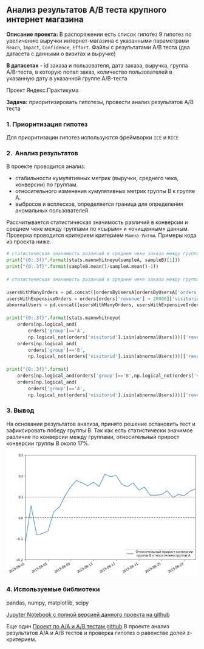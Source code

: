## Анализ результатов A/B теста крупного интернет магазина

**Описание проекта:** В распоряжении есть список гипотез 9 гипотез по увеличению выручки интернет-магазина с указанными параметрами `Reach`, `Impact`, `Confidence`, `Effort`. Файлы с результатами A/B теста (два датасета с данными о визитах и выручке)

**В датасетах** - id заказа и пользователя, дата заказа, выручка, группа A/B-теста, в которую попал заказ, количество пользователей в указанную дату в указанной группе A/B-теста

Проект Яндекс.Практикума

**Задача:** приоритизировать гипотезы, провести анализ результатов A/B теста

### 1. Приоритизация гипотез

Для приоритизации гипотез используются фреймворки `ICE` и `RICE`

### 2.  Анализ результатов 

В проекте проводится анализ:
- стабильности кумулятивных метрик (выручки, среднего чека, конверсии) по группам.
- относительного изменения кумулятивных метрик группы B к группе A.
- выбросов и всплесков, определяется граница для определения аномальных пользователей

Рассчитывается статистическая значимость различий в конверсии и среднем чеке между группами по «сырым» и «очищенным» данным.
Проверка проводится критерием критерием `Манна-Уитни`. Примеры кода из проекта ниже.

```python
# cтатистическая значимость различий в среднем чеке заказа между группами по «сырым» данным
print("{0:.3f}".format(stats.mannwhitneyu(sampleA, sampleB)[1]))
print("{0:.3f}".format(sampleB.mean()/sampleA.mean()-1))

# cтатистическая значимость различий в среднем чеке заказа между группами по «очищенным» данным

usersWithManyOrders = pd.concat([ordersByUsersA[ordersByUsersA['orders'] > 2]['userId'], ordersByUsersB[ordersByUsersB['orders'] > 2]['userId']], axis = 0)
usersWithExpensiveOrders = orders[orders['revenue'] > 28000]['visitorid']
abnormalUsers = pd.concat([usersWithManyOrders, usersWithExpensiveOrders], axis = 0).drop_duplicates().sort_values()

print("{0:.3f}".format(stats.mannwhitneyu(
    orders[np.logical_and(
        orders['group']=='A',
        np.logical_not(orders['visitorid'].isin(abnormalUsers)))]['revenue'],
    orders[np.logical_and(
        orders['group']=='B',
        np.logical_not(orders['visitorid'].isin(abnormalUsers)))]['revenue'])[1]))

print("{0:.3f}".format(
    orders[np.logical_and(orders['group']=='B',np.logical_not(orders['visitorid'].isin(abnormalUsers)))]['revenue'].mean()/
    orders[np.logical_and(
        orders['group']=='A',
        np.logical_not(orders['visitorid'].isin(abnormalUsers)))]['revenue'].mean() - 1))
```

### 3. Вывод

На основании результатов анализа, принято решение остановить тест и зафиксировать победу группы B. Так как есть статистически значимое различие по конверсии между группами, относительный прирост конверсии группы B около 17%.

<img src="images/ab_conv.png?raw=true"/>

### 4. Используемые библиотеки

pandas, numpy, matplotlib, scipy

[Jupyter Notebook c полной версией данного проекта на github](https://nbviewer.jupyter.org/github/annlucic/yandex_praktikum/blob/master/ab_testing.ipynb)

Еще один [Проект по A/A и A/B тестам github](https://nbviewer.jupyter.org/github/annlucic/ya_praktikum/blob/master/aab_test.ipynb) В проекте анализ результатов A/A и A/B тестов и проверка гипотез о равенстве долей z-критерием.

